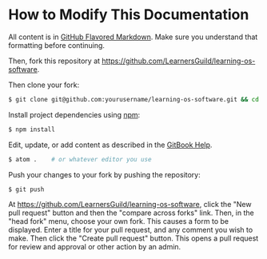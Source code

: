 # How to Modify This Documentation

All content is in [GitHub Flavored Markdown][gfm]. Make sure you understand that formatting before continuing.

Then, fork this repository at https://github.com/LearnersGuild/learning-os-software.

Then clone your fork:

```bash
$ git clone git@github.com:yourusername/learning-os-software.git && cd learning-os-software
```

Install project dependencies using [npm][npm]:

```bash
$ npm install
```

Edit, update, or add content as described in the [GitBook Help][gitbook-help].

```bash
$ atom .    # or whatever editor you use
```

Push your changes to your fork by pushing the repository:

```bash
$ git push
```

At https://github.com/LearnersGuild/learning-os-software, click the "New pull request" button and then the "compare across forks" link. Then, in the "head fork" menu, choose your own fork. This causes a form to be displayed. Enter a title for your pull request, and any comment you wish to make. Then click the "Create pull request" button. This opens a pull request for review and approval or other action by an admin.

<!-- references -->

[gfm]:https://help.github.com/articles/github-flavored-markdown/
[gitbook-help]:https://help.gitbook.com/
[npm]:https://docs.npmjs.com/
